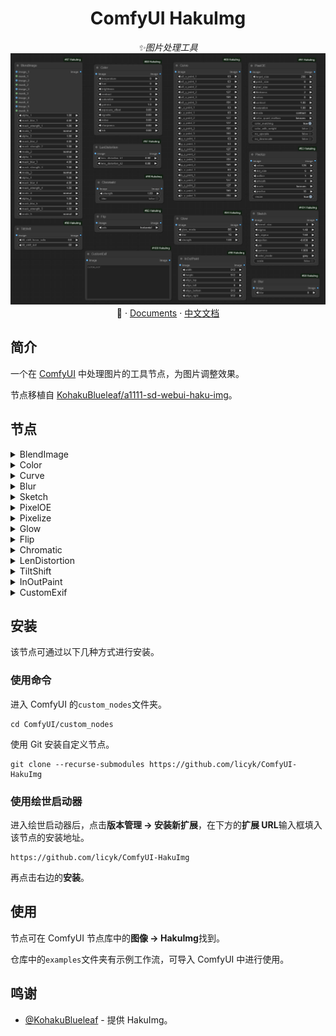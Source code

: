 <div align="center">

# ComfyUI HakuImg

_✨图片处理工具_
![preview](./assets/HakuImg.jpg)
📓 · [Documents](./README.md) · [中文文档](./README-zh.md)
</div>

## 简介
一个在 [ComfyUI](https://github.com/comfyanonymous/ComfyUI) 中处理图片的工具节点，为图片调整效果。

节点移植自 [KohakuBlueleaf/a1111-sd-webui-haku-img](https://github.com/KohakuBlueleaf/a1111-sd-webui-haku-img)。


## 节点
<details>

<summary>BlendImage</summary>

![BlendImage](./assets/BlendImage.jpg)

</details>
<details>

<summary>Color</summary>

![Color](./assets/Color.jpg)

</details>
<details>

<summary>Curve</summary>

![Curve](./assets/Curve.jpg)

</details>
<details>

<summary>Blur</summary>

![Blur](./assets/Blur.jpg)

</details>
<details>

<summary>Sketch</summary>

![Sketch](./assets/Sketch.jpg)

</details>
<details>

<summary>PixelOE</summary>

![PixelOE](./assets/PixelOE.jpg)

</details>
<details>

<summary>Pixelize</summary>

![Pixelize](./assets/Pixelize.jpg)

</details>
<details>

<summary>Glow</summary>

![Glow](./assets/Glow.jpg)

</details>
<details>

<summary>Flip</summary>

![Flip](./assets/Flip.jpg)

</details>
<details>

<summary>Chromatic</summary>

![Chromatic](./assets/Chromatic.jpg)

</details>
<details>

<summary>LenDistortion</summary>

![LenDistortion](./assets/LenDistortion.jpg)

</details>
<details>

<summary>TiltShift</summary>

![TiltShift](./assets/TiltShift.jpg)

</details>
<details>

<summary>InOutPaint</summary>

![InOutPaint](./assets/InOutPaint.jpg)

</details>
<details>

<summary>CustomExif</summary>

![CustomExif](./assets/CustomExif.jpg)

</details>


## 安装
该节点可通过以下几种方式进行安装。

### 使用命令
进入 ComfyUI 的`custom_nodes`文件夹。

```
cd ComfyUI/custom_nodes
```

使用 Git 安装自定义节点。

```
git clone --recurse-submodules https://github.com/licyk/ComfyUI-HakuImg
```


### 使用绘世启动器
进入绘世启动器后，点击**版本管理 -> 安装新扩展**，在下方的**扩展 URL**输入框填入该节点的安装地址。

```
https://github.com/licyk/ComfyUI-HakuImg
```

再点击右边的**安装**。


## 使用
节点可在 ComfyUI 节点库中的**图像 -> HakuImg**找到。

仓库中的`examples`文件夹有示例工作流，可导入 ComfyUI 中进行使用。


## 鸣谢
- [@KohakuBlueleaf](https://github.com/KohakuBlueleaf) - 提供 HakuImg。

